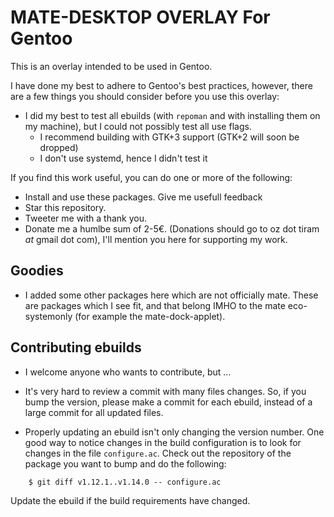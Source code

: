 MATE-DESKTOP OVERLAY For Gentoo
===============================

This is an overlay intended to be used in Gentoo. 

I have done my best to adhere to Gentoo's best practices, however, there
are a few things you should consider before you use this overlay:

* I did my best to test all ebuilds (with `repoman` and with installing
   them on my machine), but I could not possibly test all use flags.
  - I recommend building with GTK+3 support (GTK+2 will soon be dropped)
  - I don't use systemd, hence I didn't test it

If you find this work useful, you can do one or more of the following:

 * Install and use these packages. Give me usefull feedback
 * Star this repository.
 * Tweeter me with a thank you.
 * Donate me a humlbe sum of 2-5€.
   (Donations should go to oz dot tiram _at_ gmail dot com),
   I'll mention you here for supporting my work.

## Goodies

 * I added some other packages here which are not officially mate. These are packages which I see fit, 
   and that belong IMHO to the mate eco-systemonly (for example the mate-dock-applet).

## Contributing ebuilds

 * I welcome anyone who wants to contribute, but ...
 * It's very hard to review a commit with many files changes. So, if you 
   bump the version, please make a commit for each ebuild, instead of a large
	 commit for all updated files.

 * Properly updating an ebuild isn't only changing the version number. One good
   way to notice changes in the build configuration is to look for changes in
	 the file `configure.ac`. Check out the repository of the package you want 
	 to bump and do the following:

```
	$ git diff v1.12.1..v1.14.0 -- configure.ac 
```

   Update the ebuild if the build requirements have changed.
